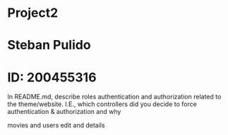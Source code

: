 # Project2
# Steban Pulido
# ID: 200455316

In README.md, describe roles authentication and authorization related to the theme/website. I.E., which controllers did you decide to force authentication & authorization and why

movies and users edit and details
